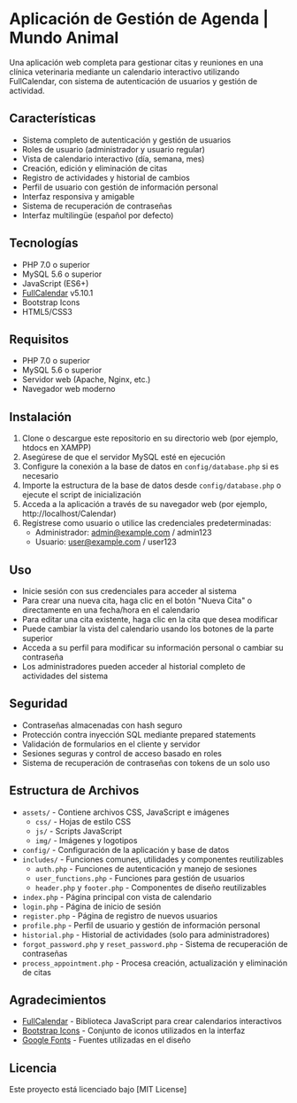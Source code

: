 # Aplicación de Gestión de Agenda | Mundo Animal

Una aplicación web completa para gestionar citas y reuniones en una clínica veterinaria mediante un calendario interactivo utilizando FullCalendar, con sistema de autenticación de usuarios y gestión de actividad.

## Características

- Sistema completo de autenticación y gestión de usuarios
- Roles de usuario (administrador y usuario regular)
- Vista de calendario interactivo (día, semana, mes)
- Creación, edición y eliminación de citas
- Registro de actividades y historial de cambios
- Perfil de usuario con gestión de información personal
- Interfaz responsiva y amigable
- Sistema de recuperación de contraseñas
- Interfaz multilingüe (español por defecto)

## Tecnologías

- PHP 7.0 o superior
- MySQL 5.6 o superior
- JavaScript (ES6+)
- [FullCalendar](https://fullcalendar.io/) v5.10.1
- Bootstrap Icons
- HTML5/CSS3

## Requisitos

- PHP 7.0 o superior
- MySQL 5.6 o superior
- Servidor web (Apache, Nginx, etc.)
- Navegador web moderno

## Instalación

1. Clone o descargue este repositorio en su directorio web (por ejemplo, htdocs en XAMPP)
2. Asegúrese de que el servidor MySQL esté en ejecución
3. Configure la conexión a la base de datos en `config/database.php` si es necesario
4. Importe la estructura de la base de datos desde `config/database.php` o ejecute el script de inicialización
5. Acceda a la aplicación a través de su navegador web (por ejemplo, http://localhost/Calendar)
6. Regístrese como usuario o utilice las credenciales predeterminadas:
   - Administrador: admin@example.com / admin123
   - Usuario: user@example.com / user123

## Uso

- Inicie sesión con sus credenciales para acceder al sistema
- Para crear una nueva cita, haga clic en el botón "Nueva Cita" o directamente en una fecha/hora en el calendario
- Para editar una cita existente, haga clic en la cita que desea modificar
- Puede cambiar la vista del calendario usando los botones de la parte superior
- Acceda a su perfil para modificar su información personal o cambiar su contraseña
- Los administradores pueden acceder al historial completo de actividades del sistema

## Seguridad

- Contraseñas almacenadas con hash seguro
- Protección contra inyección SQL mediante prepared statements
- Validación de formularios en el cliente y servidor
- Sesiones seguras y control de acceso basado en roles
- Sistema de recuperación de contraseñas con tokens de un solo uso

## Estructura de Archivos

- `assets/` - Contiene archivos CSS, JavaScript e imágenes
  - `css/` - Hojas de estilo CSS
  - `js/` - Scripts JavaScript
  - `img/` - Imágenes y logotipos
- `config/` - Configuración de la aplicación y base de datos
- `includes/` - Funciones comunes, utilidades y componentes reutilizables
  - `auth.php` - Funciones de autenticación y manejo de sesiones
  - `user_functions.php` - Funciones para gestión de usuarios
  - `header.php` y `footer.php` - Componentes de diseño reutilizables
- `index.php` - Página principal con vista de calendario
- `login.php` - Página de inicio de sesión
- `register.php` - Página de registro de nuevos usuarios
- `profile.php` - Perfil de usuario y gestión de información personal
- `historial.php` - Historial de actividades (solo para administradores)
- `forgot_password.php` y `reset_password.php` - Sistema de recuperación de contraseñas
- `process_appointment.php` - Procesa creación, actualización y eliminación de citas

## Agradecimientos

- [FullCalendar](https://fullcalendar.io/) - Biblioteca JavaScript para crear calendarios interactivos
- [Bootstrap Icons](https://icons.getbootstrap.com/) - Conjunto de iconos utilizados en la interfaz
- [Google Fonts](https://fonts.google.com/) - Fuentes utilizadas en el diseño

## Licencia

Este proyecto está licenciado bajo [MIT License] 